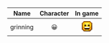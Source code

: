 |               Name               | Character |                     In game                    |
|:--------------------------------:|:-------:|:----------------------------------------------:|
|             grinning             |     😀     |            ![](./emojis_list/github/grinning.png)            |
